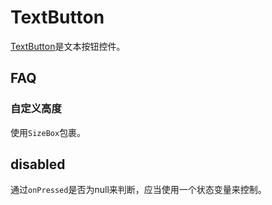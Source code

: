# TextButton

[TextButton](https://api.flutter.dev/flutter/material/TextButton-class.html)是文本按钮控件。

## FAQ

### 自定义高度

使用`SizeBox`包裹。

## disabled

通过`onPressed`是否为null来判断，应当使用一个状态变量来控制。